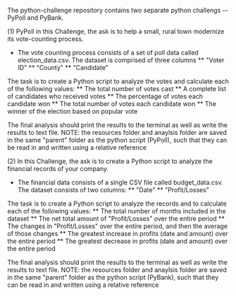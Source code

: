 The python-challenge repository contains two separate python challengs -- PyPoll and PyBank.  

(1) PyPoll in this Challenge, the ask is to help a small, rural town modernize its vote-counting process.
* The vote counting process consists of a set of poll data called election_data.csv. The dataset is comprised of three columns
  ** "Voter ID"
  ** "County" 
  ** "Candidate"
 
 The task is to create a Python script to analyze the votes and calculate each of the following values:
  ** The total number of votes cast
  ** A complete list of candidates who received votes
  ** The percentage of votes each candidate won
  ** The total number of votes each candidate won
  ** The winner of the election based on popular vote

The final analysis should print the results to the terminal as well as write the results to text file.
NOTE: the resources folder and anaylsis folder are saved in the same "parent" folder as the python script (PyPoll), such that they can be read in and written using a relative reference


(2) In this Challenge, the ask is to create a Python script to analyze the financial records of your company. 
* The financial data consists of a single CSV file called budget_data.csv. The dataset consists of two columns:
    ** "Date"
    ** "Profit/Losses"

The task is to create a Python script to analyze the records and to calculate each of the following values:
    ** The total number of months included in the dataset
    ** The net total amount of "Profit/Losses" over the entire period
    ** The changes in "Profit/Losses" over the entire period, and then the average of those changes
    ** The greatest increase in profits (date and amount) over the entire period
    ** The greatest decrease in profits (date and amount) over the entire period
    
The final analysis should print the results to the terminal as well as write the results to text file.
NOTE: the resources folder and anaylsis folder are saved in the same "parent" folder as the python script (PyBank), such that they can be read in and written using a relative reference
